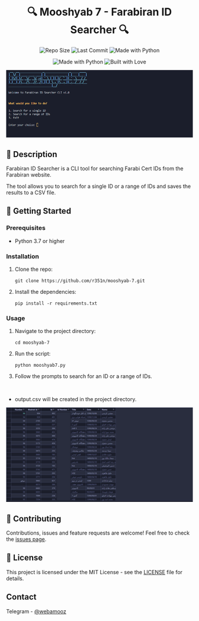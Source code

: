 

<h1 align="center">🔍 Mooshyab 7 - Farabiran ID Searcher 🔍</h1>

<p align="center">
    <img src="https://img.shields.io/github/repo-size/r351n/mooshyab-7" alt="Repo Size">
    <img src="https://img.shields.io/github/last-commit/r351n/mooshyab-7" alt="Last Commit">
    <img src="https://img.shields.io/badge/Made%20with-Python-1f425f.svg" alt="Made with Python">

</p>

<p align="center">
    <img src="https://forthebadge.com/images/badges/made-with-python.svg" alt="Made with Python">
    <img src="https://forthebadge.com/images/badges/built-with-love.svg" alt="Built with Love">
    <!-- <img src="https://forthebadge.com/images/badges/makes-people-smile.svg" alt="Makes People Smile"> -->
</p>

<p align="center">
    <img src="https://raw.githubusercontent.com/r351n/mooshyab-7/main/assets/exe.png" alt="Demo">
</p>

## 📖 Description

Farabiran ID Searcher is a CLI tool for searching Farabi Cert IDs from the Farabiran website.

The tool allows you to search for a single ID or a range of IDs and saves the results to a CSV file.

## 🚀 Getting Started

### Prerequisites

* Python 3.7 or higher

### Installation

1. Clone the repo:
    ```
    git clone https://github.com/r351n/mooshyab-7.git
    ```

2. Install the dependencies:
    ```
    pip install -r requirements.txt
    ```

### Usage

1. Navigate to the project directory:
    ```
    cd mooshyab-7
    ```

2. Run the script:
    ```
    python mooshyab7.py
    ```

3. Follow the prompts to search for an ID or a range of IDs.

<br>

- output.csv will be created in the project directory.
<p align="center">
    <img src="https://raw.githubusercontent.com/r351n/mooshyab-7/main/assets/out.png" alt="Demo">
</p>


## 🤝 Contributing

Contributions, issues and feature requests are welcome! Feel free to check the [issues page](https://github.com/r351n/mooshyab-7/issues).

## 📝 License

This project is licensed under the MIT License - see the [LICENSE](https://github.com/r351n/mooshyab-7/blob/main/LICENSE.md) file for details.

<!-- CONTACT -->
## Contact

Telegram - [@webamooz](https://t.me/c/1162722999/21956)
